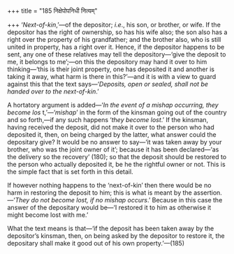 +++
title = "185 निक्षेपोपनिधी नित्यम्"

+++
‘*Next-of-kin*,’—of the depositor; *i.e*., his son, or brother, or wife.
If the depositor has the right of ownership, so has his wife also; the
son also has a right over the property of his grandfather; and the
brother also, who is still united in property, has a right over it.
Hence, if the depositor happens to be sent, any one of these relatives
may tell the depository—‘give the deposit to me, it belongs to me’;—on
this the depository may hand it over to him thinking—‘this is their
joint property, one has deposited it and another is taking it away, what
harm is there in this?’—and it is with a view to guard against this that
the text says—‘*Deposits, open or sealed, shall not be handed over to
the next-of-kin*.’

A hortatory argument is added—‘*In the event of a mishap occurring, they
become los* t,’—‘*mishap*’ in the form of the kinsman going out of the
country and so forth,—if any such happens ‘*they become lost*.’ If the
kinsman, having received the deposit, did not make it over to the person
who had deposited it, then, on being charged by the latter, what answer
could the depositary give? It would be no answer to say—‘it was taken
away by your brother, who was the joint owner of it’; because it has
been declared—‘as the delivery so the recovery’ (180); so that the
deposit should be restored to the person who actually deposited it, be
he the rightful owner or not. This is the simple fact that is set forth
in this detail.

If however nothing happens to the ‘next-of-kin’ then there would be no
harm in restoring the deposit to him; this is what is meant by the
assertion.—‘*They do not become lost, if no mishap occurs*.’ Because in
this case the answer of the depositary would be—‘I restored it to him as
otherwise it might become lost with me.’

What the text means is that—‘if the deposit has been taken away by the
depositor’s kinsman, then, on being asked by the depositor to restore
it, the depositary shall make it good out of his own property.’—(185)


